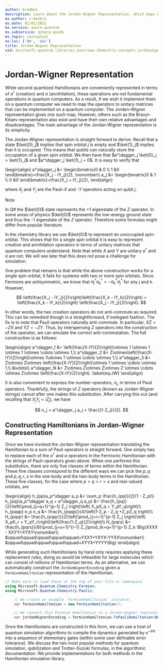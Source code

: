 ```yaml
---
author: bradben
description: Learn about the Jordan-Wigner Representation, which maps Hamiltonian operators to unitary matrices that can more easily implemented on a quantum computer.
ms.author: v-benbra
ms.date: 02/01/2021
ms.service: azure-quantum
ms.subservice: qsharp-guide
ms.topic: conceptual
no-loc: ['Q#', '$$v']
title: Jordan-Wigner Representation
uid: microsoft.quantum.libraries.overview-chemistry.concepts.jordanwigner
---
```


# Jordan-Wigner Representation

While second quantized Hamiltonians are conveniently represented in terms of $a^\dagger$ (creation) and $a$ (annihilation), these operations are not fundamental operations in quantum computers.
As a result, if we wish it implement them on a quantum computer we need to map the operators to unitary matrices that can be implemented on a quantum computer.
The Jordan–Wigner representation gives one such map.
However, others such as the Bravyi–Kitaev representation also exist and have their own relative advantages and disadvantages.
The main advantage of the Jordan-Wigner representation is its simplicity.

The Jordan-Wigner representation is straight forward to derive.
Recall that a state $\ket{0}_j$ implies that spin orbital $j$ is empty and $\ket{1}_j$ implies that it is occupied.
This means that qubits can naturally store the occupation of a given spin orbital.
We then have that $a^\dagger_j \ket{0}_j = \ket{1}_j$ and $a^\dagger_j \ket{1}_j = 0$.
It is easy to verify that

\begin{align}
a^\dagger_j &= \begin{bmatrix}0 & 0 \\\\ 1 &0 \end{bmatrix}=\frac{X_j - iY_j}{2}, \nonumber\\\\
a_j &= \begin{bmatrix}0 & 1 \\\\ 0 &0 \end{bmatrix}=\frac{X_j + iY_j}{2},
\end{align}

where $X_j$ and $Y_j$ are the Pauli-$X$ and -$Y$ operators acting on qubit $j$.

>[!NOTE]
> In Q# the $\ket{0}$ state represents the +1 eigenstate of the $Z$ operator. In some areas of physics $\ket{0}$ represents the low-energy ground state and thus the -1 eigenstate of the $Z$ operator. Therefore some formulas might differ from popular literature.

In the chemistry library we use $\ket{0}$ to represent an unoccupied spin-orbital.
This shows that for a single spin orbital it is easy to represent creation and annihilation operators in terms of unitary matrices that quantum computers understand.
 Note that while $X$ and $Y$ are unitary $a^\dagger$ and $a$ are not.
 We will see later that this does not pose a challenge for simulation.

One problem that remains is that while the above construction works for a single spin orbital, it fails for systems with two or more spin orbitals.
Since Fermions are antisymmetric, we know that $a^\dagger_j a^\dagger_k = - a^\dagger_k a^\dagger_j$ for any $j$ and $k$.
However,

$$
\left(\frac{X_j - iY_j}{2}\right)\left(\frac{X_k - iY_k}{2}\right) = \left(\frac{X_k - iY_k}{2}\right) \left(\frac{X_j - iY_j}{2}\right).
$$

In other words, the two creation operators do not anti-commute as required.
This can be remedied though in a straightforward, if inelegant fashion.
The fix is to note that Pauli operators naturally anti-commute.
In particular, $XZ = -ZX$ and $YZ=-ZY$.
Thus, by interspersing $Z$ operators into the construction of the operator, we can emulate the correct anti-commutation.
 The full construction is as follows:

\begin{align}
a^\dagger_1 &= \left(\frac{X-iY}{2}\right)\otimes 1 \otimes 1 \otimes 1 \otimes \cdots \otimes 1,\\\\
a^\dagger_2 &= Z\otimes\left(\frac{X-iY}{2}\right)\otimes 1\otimes 1 \otimes \cdots \otimes 1,\\\\
a^\dagger_3 &= Z\otimes Z\otimes \left(\frac{X-iY}{2}\right)\otimes 1 \otimes \cdots \otimes 1,\\\\
&\vdots\\\\
a^\dagger_N &= Z\otimes Z\otimes Z\otimes Z \otimes \cdots \otimes Z\otimes \left(\frac{X-iY}{2}\right). \label{eq:JW}
\end{align}

It is also convenient to express the number operators, $n_j$, in terms of Pauli operators.
Thankfully, the strings of $Z$ operators (known as Jordan-Wigner strings) cancel after one makes this substitution.
After carrying this out (and recalling that $X_jY_j=iZ_j$), we have

$$
n_j = a^\dagger_j a_j = \frac{(1-Z_j)}{2}.
$$

## Constructing Hamiltonians in Jordan-Wigner Representation

Once we have invoked the Jordan-Wigner representation translating the Hamiltonian to a sum of Pauli operators is straight forward.
One simply has to replace each of the $a^\dagger$ and $a$ operators in the Fermionic Hamiltonian with the strings of Pauli-operators given above.
When one performs this substitution, there are only five classes of terms within the Hamiltonian.
These five classes correspond to the different ways we can pick the $p,q$ and $p,q,r,s$ in the one-body and the two-body terms in the Hamiltonian.
These five classes, for the case where $p>q>r>s$ and real-valued orbitals, are

\begin{align}
h_{pp}a_p^\dagger a_p &= \sum_p \frac{h_{pp}}{2}(1 - Z_p)\\\\
h_{pq}(a_p^\dagger a_q + a^\dagger_q a_p) &= \frac{h_{pq}}{2}\left(\prod_{j=q+1}^{p-1} Z_j \right)\left( X_pX_q + Y_pY_q\right)\\\\
h_{pqqp} n_p n_q &=  \frac{h_{pqqp}}{4}\left(1-Z_p - Z_q +Z_pZ_q \right)\\\\
H_{pqqr} &= \frac{h_{pqqr}}{2}\left(\prod_{j=r+1}^{p-1} Z_j \right)\left( X_pX_r + Y_pY_r\right)\left(\frac{1-Z_q}{2}\right)\\\\
H_{pqrs} &= \frac{h_{pqrs}}{8}\prod_{j=s+1}^{r-1} Z_j\prod_{k=q+1}^{p-1} Z_k \Big(XXXX - XXYY+XYXY\nonumber\\\\
&\qquad\qquad\qquad\qquad\qquad+YXXY+YXYX-YYXX\nonumber\\\\
&\qquad\qquad\qquad\qquad\qquad+XYYX+YYYY\Big)
\end{align}

While generating such Hamiltonians by hand only requires applying these replacement rules, doing so would be infeasible for large molecules which can consist of millions of Hamiltonian terms.
As an alternative, we can automatically construct the `JordanWignerEncoding` given a `FermionHamiltonian` representation of the Hamiltonian.

```csharp
// Make sure to load these at the top of your file or namespace.
using Microsoft.Quantum.Chemistry.Fermion;
using Microsoft.Quantum.Chemistry.Paulis;
```

```csharp
    // We create an example `FermionHamiltonian` instance.
    var fermionHamiltonian = new FermionHamiltonian();

    // We convert this Fermion Hamiltonian to a Jordan-Wigner representation.
    var jordanWignerEncoding = fermionHamiltonian.ToPauliHamiltonian(QubitEncoding.JordanWigner);
```

Once the Hamiltonians are constructed in this form, we can use a host of quantum simulation algorithms to compile the dynamics generated by $e^{-iHt}$ into a sequence of elementary gates (within some user definable error tolerance).
We discuss the two most popular methods for quantum simulation, qubitization and Trotter–Suzuki formulas, in the algorithmic documentation. We provide implementations for both methods in the Hamiltonian simulation library.
